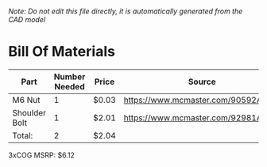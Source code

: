###### Note: Do not edit this file directly, it is automatically generated from the CAD model 
# Bill Of Materials 
 |Part|Number Needed|Price|Source| 
 |----|----------|-----|-----|
|M6 Nut|1|$0.03|https://www.mcmaster.com/90592A016/|
|Shoulder Bolt|1|$2.01|https://www.mcmaster.com/92981A204/|
|Total: |2|$2.04| |

 3xCOG MSRP: $6.12